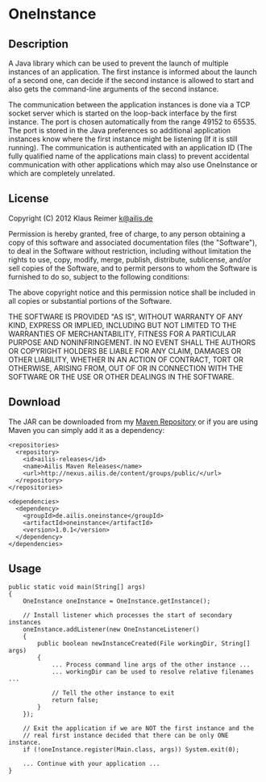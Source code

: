 OneInstance
===========

Description
-----------

A Java library which can be used to prevent the launch of multiple
instances of an application. The first instance is informed about the launch
of a second one, can decide if the second instance is allowed to start and
also gets the command-line arguments of the second instance.

The communication between the application instances is done via a TCP socket
server which is started on the loop-back interface by the first instance. The
port is chosen automatically from the range 49152 to 65535. The port is
stored in the Java preferences so additional application instances know where
the first instance might be listening (If it is still running). The communication
is authenticated with an application ID (The fully qualified name of the 
applications main class) to prevent accidental communication with other
applications which may also use OneInstance or which are completely unrelated.  


License
-------

Copyright (C) 2012 Klaus Reimer <k@ailis.de>

Permission is hereby granted, free of charge, to any person obtaining a copy
of this software and associated documentation files (the "Software"), to deal
in the Software without restriction, including without limitation the rights to
use, copy, modify, merge, publish, distribute, sublicense, and/or sell copies
of the Software, and to permit persons to whom the Software is furnished to do
so, subject to the following conditions:

The above copyright notice and this permission notice shall be included in all
copies or substantial portions of the Software.

THE SOFTWARE IS PROVIDED "AS IS", WITHOUT WARRANTY OF ANY KIND, EXPRESS OR 
IMPLIED, INCLUDING BUT NOT LIMITED TO THE WARRANTIES OF MERCHANTABILITY, 
FITNESS FOR A PARTICULAR PURPOSE AND NONINFRINGEMENT. IN NO EVENT SHALL THE 
AUTHORS OR COPYRIGHT HOLDERS BE LIABLE FOR ANY CLAIM, DAMAGES OR OTHER 
LIABILITY, WHETHER IN AN ACTION OF CONTRACT, TORT OR OTHERWISE, ARISING FROM, 
OUT OF OR IN CONNECTION WITH THE SOFTWARE OR THE USE OR OTHER DEALINGS IN THE 
SOFTWARE.


Download
--------

The JAR can be downloaded from my [Maven Repository][1] or if you are
using Maven you can simply add it as a dependency:

    <repositories>
      <repository>
        <id>ailis-releases</id>
        <name>Ailis Maven Releases</name>
        <url>http://nexus.ailis.de/content/groups/public/</url>
      </repository>
    </repositories>

    <dependencies>
      <dependency>   
        <groupId>de.ailis.oneinstance</groupId>
        <artifactId>oneinstance</artifactId>
        <version>1.0.1</version>
      </dependency>
    </dependencies>


Usage
-----

    public static void main(String[] args)
    {
        OneInstance oneInstance = OneInstance.getInstance();
        
        // Install listener which processes the start of secondary instances
        oneInstance.addListener(new OneInstanceListener()
        {
            public boolean newInstanceCreated(File workingDir, String[] args)
            {
                ... Process command line args of the other instance ...
                ... workingDir can be used to resolve relative filenames ...
                
                // Tell the other instance to exit
                return false;
            }
        });       
    
        // Exit the application if we are NOT the first instance and the
        // real first instance decided that there can be only ONE instance.
        if (!oneInstance.register(Main.class, args)) System.exit(0);
        
        ... Continue with your application ...               
    }

[1]: http://nexus.ailis.de/content/repositories/releases/de/ailis/oneinstance/oneinstance/ "Maven Repository"
